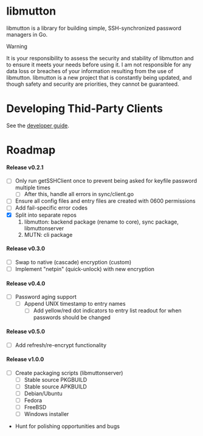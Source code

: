 # libmutton
libmutton is a library for building simple, SSH-synchronized password managers in Go.

> [!WARNING]
>It is your responsibility to assess the security and stability of libmutton and to ensure it meets your needs before using it.
>I am not responsible for any data loss or breaches of your information resulting from the use of libmutton.
>libmutton is a new project that is constantly being updated, and though safety and security are priorities, they cannot be guaranteed.

# Developing Thid-Party Clients
See the [developer guide](https://github.com/rwinkhart/libmutton/blob/main/wiki/developers.md).

# Roadmap
#### Release v0.2.1
- [ ] Only run getSSHClient once to prevent being asked for keyfile password multiple times
    - [ ] After this, handle all errors in sync/client.go
- [ ] Ensure all config files and entry files are created with 0600 permissions
- [ ] Add fail-specific error codes
- [x] Split into separate repos
    1. libmutton: backend package (rename to core), sync package, libmuttonserver
    3. MUTN: cli package
#### Release v0.3.0
- [ ] Swap to native (cascade) encryption (custom)
- [ ] Implement "netpin" (quick-unlock) with new encryption
#### Release v0.4.0
- [ ] Password aging support
    - [ ] Append UNIX timestamp to entry names
        - [ ] Add yellow/red dot indicators to entry list readout for when passwords should be changed
#### Release v0.5.0
- [ ] Add refresh/re-encrypt functionality
#### Release v1.0.0
- [ ] Create packaging scripts (libmuttonserver)
    - [ ] Stable source PKGBUILD
    - [ ] Stable source APKBUILD
    - [ ] Debian/Ubuntu
    - [ ] Fedora
    - [ ] FreeBSD
    - [ ] Windows installer
- Hunt for polishing opportunities and bugs
